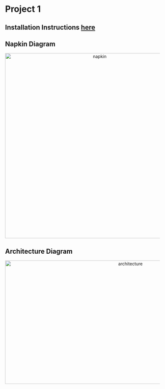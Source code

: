 # Project 1

## Installation Instructions [here](https://github.com/airavata-courses/Puzzles/wiki/Installation-Instructions-Docker)

## **Napkin Diagram**

<p align="center">
  <img src="https://user-images.githubusercontent.com/41895348/152666077-32fc80d8-b0cb-46be-8cdb-80ffa1af4d30.jpg" alt="napkin" width="600" height="600">
</p>


## **Architecture Diagram**

<p align="center">
  <img src="https://user-images.githubusercontent.com/57348155/152895174-fe3a5b99-056f-46c9-83af-25e361d31747.jpg" alt="architecture" width="800" height="400">
</p>


